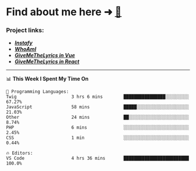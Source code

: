 # Find about me here ➜ [🧑](https://pauabella.dev)

### Project links:
- ***[Instafy](https://instafy.me)***
- ***[WhoAmI](https://pauabella.dev)***
- ***[GiveMeTheLyrics in Vue](https://lyrics.pauabella.dev)***
- ***[GiveMeTheLyrics in React](https://pauabella.dev/GiveMeTheLyrics)***

---
<!--START_SECTION:waka-->
📊 **This Week I Spent My Time On** 

```text
💬 Programming Languages: 
Twig                     3 hrs 6 mins        ████████████████░░░░░░░░░   67.27% 
JavaScript               58 mins             █████░░░░░░░░░░░░░░░░░░░░   21.03% 
Other                    24 mins             ██░░░░░░░░░░░░░░░░░░░░░░░   8.74% 
PHP                      6 mins              ░░░░░░░░░░░░░░░░░░░░░░░░░   2.45% 
CSS                      1 min               ░░░░░░░░░░░░░░░░░░░░░░░░░   0.44%

🔥 Editors: 
VS Code                  4 hrs 36 mins       █████████████████████████   100.0%

```


<!--END_SECTION:waka-->
